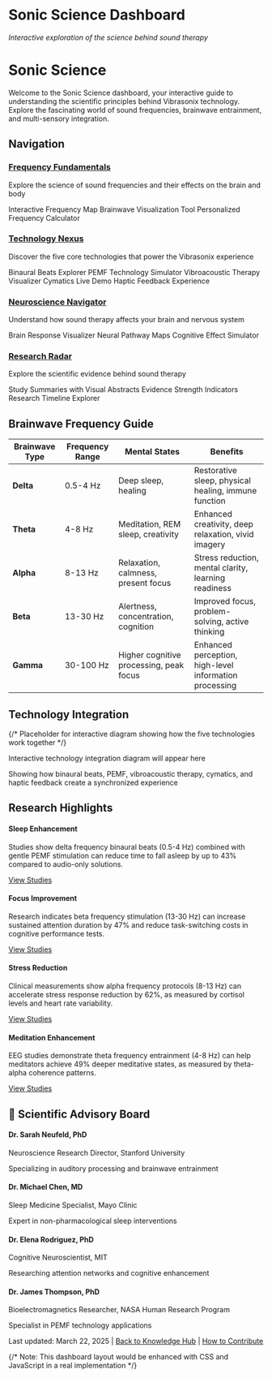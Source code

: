 <div style={{textAlign: 'center'}}>
  <h1>Sonic Science Dashboard</h1>
  <p><em>Interactive exploration of the science behind sound therapy</em></p>
</div>

# Sonic Science

Welcome to the Sonic Science dashboard, your interactive guide to understanding the scientific principles behind Vibrasonix technology. Explore the fascinating world of sound frequencies, brainwave entrainment, and multi-sensory integration.

## Navigation

<div className="dashboard-grid">
  <div className="dashboard-card">
    <h3><a href="frequency-fundamentals/index.md">Frequency Fundamentals</a></h3>
    <p>Explore the science of sound frequencies and their effects on the brain and body</p>
    <div className="card-features">
      <span className="feature">Interactive Frequency Map</span>
      <span className="feature">Brainwave Visualization Tool</span>
      <span className="feature">Personalized Frequency Calculator</span>
    </div>
  </div>
  
  <div className="dashboard-card">
    <h3><a href="technology-nexus/index.md">Technology Nexus</a></h3>
    <p>Discover the five core technologies that power the Vibrasonix experience</p>
    <div className="card-features">
      <span className="feature">Binaural Beats Explorer</span>
      <span className="feature">PEMF Technology Simulator</span>
      <span className="feature">Vibroacoustic Therapy Visualizer</span>
      <span className="feature">Cymatics Live Demo</span>
      <span className="feature">Haptic Feedback Experience</span>
    </div>
  </div>
  
  <div className="dashboard-card">
    <h3><a href="neuroscience-navigator/index.md">Neuroscience Navigator</a></h3>
    <p>Understand how sound therapy affects your brain and nervous system</p>
    <div className="card-features">
      <span className="feature">Brain Response Visualizer</span>
      <span className="feature">Neural Pathway Maps</span>
      <span className="feature">Cognitive Effect Simulator</span>
    </div>
  </div>
  
  <div className="dashboard-card">
    <h3><a href="research-radar/index.md">Research Radar</a></h3>
    <p>Explore the scientific evidence behind sound therapy</p>
    <div className="card-features">
      <span className="feature">Study Summaries with Visual Abstracts</span>
      <span className="feature">Evidence Strength Indicators</span>
      <span className="feature">Research Timeline Explorer</span>
    </div>
  </div>
</div>

## Brainwave Frequency Guide

<div className="frequency-table">
  <table>
    <thead>
      <tr>
        <th>Brainwave Type</th>
        <th>Frequency Range</th>
        <th>Mental States</th>
        <th>Benefits</th>
      </tr>
    </thead>
    <tbody>
      <tr>
        <td><strong>Delta</strong></td>
        <td>0.5-4 Hz</td>
        <td>Deep sleep, healing</td>
        <td>Restorative sleep, physical healing, immune function</td>
      </tr>
      <tr>
        <td><strong>Theta</strong></td>
        <td>4-8 Hz</td>
        <td>Meditation, REM sleep, creativity</td>
        <td>Enhanced creativity, deep relaxation, vivid imagery</td>
      </tr>
      <tr>
        <td><strong>Alpha</strong></td>
        <td>8-13 Hz</td>
        <td>Relaxation, calmness, present focus</td>
        <td>Stress reduction, mental clarity, learning readiness</td>
      </tr>
      <tr>
        <td><strong>Beta</strong></td>
        <td>13-30 Hz</td>
        <td>Alertness, concentration, cognition</td>
        <td>Improved focus, problem-solving, active thinking</td>
      </tr>
      <tr>
        <td><strong>Gamma</strong></td>
        <td>30-100 Hz</td>
        <td>Higher cognitive processing, peak focus</td>
        <td>Enhanced perception, high-level information processing</td>
      </tr>
    </tbody>
  </table>
</div>

## Technology Integration

<div className="integration-diagram">
  <div className="diagram-placeholder">
    {/* Placeholder for interactive diagram showing how the five technologies work together */}
    <p>Interactive technology integration diagram will appear here</p>
    <p>Showing how binaural beats, PEMF, vibroacoustic therapy, cymatics, and haptic feedback create a synchronized experience</p>
  </div>
</div>

## Research Highlights

<div className="research-highlights">
  <div className="research-card">
    <h4>Sleep Enhancement</h4>
    <p>Studies show delta frequency binaural beats (0.5-4 Hz) combined with gentle PEMF stimulation can reduce time to fall asleep by up to 43% compared to audio-only solutions.</p>
    <a href="../research-observatory/evidence-explorer/sleep-studies.md">View Studies</a>
  </div>
  
  <div className="research-card">
    <h4>Focus Improvement</h4>
    <p>Research indicates beta frequency stimulation (13-30 Hz) can increase sustained attention duration by 47% and reduce task-switching costs in cognitive performance tests.</p>
    <a href="../research-observatory/evidence-explorer/focus-studies.md">View Studies</a>
  </div>
  
  <div className="research-card">
    <h4>Stress Reduction</h4>
    <p>Clinical measurements show alpha frequency protocols (8-13 Hz) can accelerate stress response reduction by 62%, as measured by cortisol levels and heart rate variability.</p>
    <a href="../research-observatory/evidence-explorer/stress-studies.md">View Studies</a>
  </div>
  
  <div className="research-card">
    <h4>Meditation Enhancement</h4>
    <p>EEG studies demonstrate theta frequency entrainment (4-8 Hz) can help meditators achieve 49% deeper meditative states, as measured by theta-alpha coherence patterns.</p>
    <a href="../research-observatory/evidence-explorer/meditation-studies.md">View Studies</a>
  </div>
</div>

## 🔬 Scientific Advisory Board

<div className="advisor-profiles">
  <div className="advisor-card">
    <h4>Dr. Sarah Neufeld, PhD</h4>
    <p>Neuroscience Research Director, Stanford University</p>
    <p>Specializing in auditory processing and brainwave entrainment</p>
  </div>
  
  <div className="advisor-card">
    <h4>Dr. Michael Chen, MD</h4>
    <p>Sleep Medicine Specialist, Mayo Clinic</p>
    <p>Expert in non-pharmacological sleep interventions</p>
  </div>
  
  <div className="advisor-card">
    <h4>Dr. Elena Rodriguez, PhD</h4>
    <p>Cognitive Neuroscientist, MIT</p>
    <p>Researching attention networks and cognitive enhancement</p>
  </div>
  
  <div className="advisor-card">
    <h4>Dr. James Thompson, PhD</h4>
    <p>Bioelectromagnetics Researcher, NASA Human Research Program</p>
    <p>Specialist in PEMF technology applications</p>
  </div>
</div>

<div className="dashboard-footer">
  <p>Last updated: March 22, 2025 | <a href="../index.md">Back to Knowledge Hub</a> | <a href="../contribute.md">How to Contribute</a></p>
</div>

{/* Note: This dashboard layout would be enhanced with CSS and JavaScript in a real implementation */}
